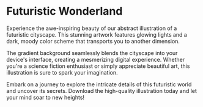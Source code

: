 <!--font:Poppins-->

# Futuristic Wonderland

Experience the awe-inspiring beauty of our abstract illustration of a futuristic cityscape. This stunning artwork features glowing lights and a dark, moody color scheme that transports you to another dimension.

The gradient background seamlessly blends the cityscape into your device's interface, creating a mesmerizing digital experience. Whether you're a science fiction enthusiast or simply appreciate beautiful art, this illustration is sure to spark your imagination.

Embark on a journey to explore the intricate details of this futuristic world and uncover its secrets. Download the high-quality illustration today and let your mind soar to new heights!

<!--

Write me markdown content of website with wallpaper:

"A wallpaper featuring an abstract illustration of a futuristic cityscape, with glowing lights and a dark and moody color scheme, set against a gradient background."

The header of the page should not be copy of the text but rather a real content of the website which is using this wallpaper.


---


# Futuristic Cityscape Wallpaper

Transform your desktop or mobile device with our stunning wallpaper featuring an abstract illustration of a futuristic cityscape. The artwork showcases glowing lights and a dark, moody color scheme that creates a mesmerizing visual experience. 

The gradient background adds depth and dimension to the design, making it a perfect fit for any screen size. Whether you're a fan of science fiction or simply appreciate beautiful art, this wallpaper is sure to impress.

Download our high-quality wallpaper today and take your digital experience to the next level!


---


Heading should not include word "wallpaper". The website should not be about the wallpaper itself, wallpaper is just a related background, rewrite whole content.


---


# Explore the Futuristic Cityscape

Immerse yourself in a breathtaking digital experience with our abstract illustration of a futuristic cityscape. The artwork showcases a mesmerizing world of glowing lights and dark, moody colors that transport you to another dimension.

The gradient background adds depth and dimension to the design, creating a seamless transition from your device's interface to the captivating cityscape. Whether you're a fan of science fiction or simply appreciate beautiful art, this illustration is sure to inspire and ignite your imagination.

Join us on a journey to explore this futuristic world and discover its secrets. Download the high-quality illustration today and let your imagination run wild!


---


Heading is too long, rewrite whole content.


---


# Discover a Mesmerizing Futuristic Cityscape

Step into a world of wonder with our abstract illustration of a futuristic cityscape. This stunning artwork showcases glowing lights and a dark, moody color scheme that creates a mesmerizing visual experience.

The gradient background adds depth and dimension to the design, seamlessly integrating the cityscape into your device's interface. Whether you're a fan of science fiction or simply appreciate beautiful art, this illustration is sure to inspire and ignite your imagination.

Explore the intricate details of this futuristic world and uncover its secrets. Download the high-quality illustration today and let your mind wander to new horizons!


---


Heading is too long, rewrite whole content.


---


# Enter a Futuristic World of Wonder

Experience the awe-inspiring beauty of our abstract illustration of a futuristic cityscape. This stunning artwork features glowing lights and a dark, moody color scheme that transports you to another dimension.

The gradient background seamlessly blends the cityscape into your device's interface, creating a mesmerizing digital experience. Whether you're a science fiction enthusiast or simply appreciate beautiful art, this illustration is sure to spark your imagination.

Embark on a journey to explore the intricate details of this futuristic world and uncover its secrets. Download the high-quality illustration today and let your mind soar to new heights!


---


Write me a Google font which is best fitting for the website.

Pick from the list:
- Lobster
- Inter
- Orbitron
- Open Sans
- Alegreya
- Poppins
- Great Vibes
- Dancing Script
- Playfair Display
- Raleway
- Futura
- Lato
- IBM Plex Sans
- Barlow Condensed
- Roboto
- Exo 2
- Montserrat


Write just the font name nothing else.


---


Poppins

-->
